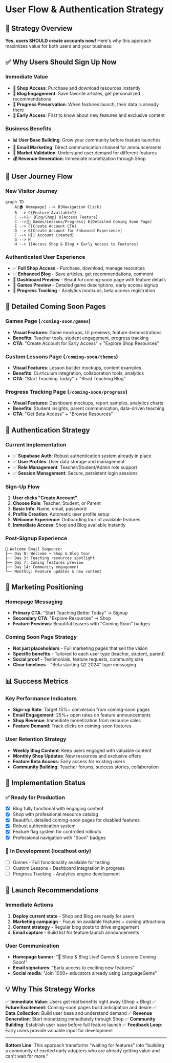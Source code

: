 # User Flow & Authentication Strategy

## 🎯 **Strategy Overview**

**Yes, users SHOULD create accounts now!** Here's why this approach maximizes value for both users and your business:

## ✅ **Why Users Should Sign Up Now**

### **Immediate Value**
- **🛒 Shop Access**: Purchase and download resources instantly
- **📖 Blog Engagement**: Save favorite articles, get personalized recommendations
- **🔄 Progress Preservation**: When features launch, their data is already there
- **📧 Early Access**: First to know about new features and exclusive content

### **Business Benefits**
- **📊 User Base Building**: Grow your community before feature launches
- **💌 Email Marketing**: Direct communication channel for announcements
- **🎯 Market Validation**: Understand user demand for different features
- **💰 Revenue Generation**: Immediate monetization through Shop

## 🚀 **User Journey Flow**

### **New Visitor Journey**
```mermaid
graph TD
    A[🏠 Homepage] --> B[Navigation Click]
    B --> C{Feature Available?}
    C -->|✅ Blog/Shop| D[Access Feature]
    C -->|🚧 Games/Lessons/Progress| E[Detailed Coming Soon Page]
    E --> F[Create Account CTA]
    D --> G[Create Account for Enhanced Experience]
    F --> H[🎉 Account Created]
    G --> H
    H --> I[Access Shop & Blog + Early Access to Features]
```

### **Authenticated User Experience**
- ✅ **Full Shop Access** - Purchase, download, manage resources
- ✅ **Enhanced Blog** - Save articles, get recommendations, comment
- 🚧 **Dashboard Preview** - Beautiful coming-soon page with feature details
- 🚧 **Games Preview** - Detailed game descriptions, early access signup
- 🚧 **Progress Tracking** - Analytics mockups, beta access registration

## 📱 **Detailed Coming Soon Pages**

### **Games Page (`/coming-soon/games`)**
- **Visual Features**: Game mockups, UI previews, feature demonstrations
- **Benefits**: Teacher tools, student engagement, progress tracking
- **CTA**: "Create Account for Early Access" + "Explore Shop Resources"

### **Custom Lessons Page (`/coming-soon/themes`)**
- **Visual Features**: Lesson builder mockups, content examples
- **Benefits**: Curriculum integration, collaboration tools, analytics
- **CTA**: "Start Teaching Today" + "Read Teaching Blog"

### **Progress Tracking Page (`/coming-soon/progress`)**
- **Visual Features**: Dashboard mockups, report samples, analytics charts
- **Benefits**: Student insights, parent communication, data-driven teaching
- **CTA**: "Get Beta Access" + "Browse Resources"

## 🔐 **Authentication Strategy**

### **Current Implementation**
- ✅ **Supabase Auth**: Robust authentication system already in place
- ✅ **User Profiles**: User data storage and management
- ✅ **Role Management**: Teacher/Student/Admin role support
- ✅ **Session Management**: Secure, persistent login sessions

### **Sign-Up Flow**
1. **User clicks "Create Account"**
2. **Choose Role**: Teacher, Student, or Parent
3. **Basic Info**: Name, email, password
4. **Profile Creation**: Automatic user profile setup
5. **Welcome Experience**: Onboarding tour of available features
6. **Immediate Access**: Shop and Blog available instantly

### **Post-Signup Experience**
```
📧 Welcome Email Sequence:
├── Day 0: Welcome + Shop & Blog tour
├── Day 3: Teaching resources spotlight
├── Day 7: Coming features preview
├── Day 14: Community engagement
└── Monthly: Feature updates & new content
```

## 🎨 **Marketing Positioning**

### **Homepage Messaging**
- **Primary CTA**: "Start Teaching Better Today" → Signup
- **Secondary CTA**: "Explore Resources" → Shop
- **Feature Previews**: Beautiful teasers with "Coming Soon" badges

### **Coming Soon Page Strategy**
- **Not just placeholders** - Full marketing pages that sell the vision
- **Specific benefits** - Tailored to each user type (teacher, student, parent)
- **Social proof** - Testimonials, feature requests, community size
- **Clear timelines** - "Beta starting Q2 2024" type messaging

## 📊 **Success Metrics**

### **Key Performance Indicators**
- **Sign-up Rate**: Target 15%+ conversion from coming-soon pages
- **Email Engagement**: 25%+ open rates on feature announcements
- **Shop Revenue**: Immediate monetization from resource sales
- **Feature Demand**: Track clicks on coming-soon features

### **User Retention Strategy**
- **Weekly Blog Content**: Keep users engaged with valuable content
- **Monthly Shop Updates**: New resources and exclusive offers
- **Feature Beta Access**: Early access for existing users
- **Community Building**: Teacher forums, success stories, collaboration

## 🚀 **Implementation Status**

### ✅ **Ready for Production**
- [x] Blog fully functional with engaging content
- [x] Shop with professional resource catalog
- [x] Beautiful, detailed coming-soon pages for disabled features
- [x] Robust authentication system
- [x] Feature flag system for controlled rollouts
- [x] Professional navigation with "Soon" badges

### 🚧 **In Development (localhost only)**
- [ ] Games - Full functionality available for testing
- [ ] Custom Lessons - Dashboard integration in progress
- [ ] Progress Tracking - Analytics engine development

## 🎯 **Launch Recommendations**

### **Immediate Actions**
1. **Deploy current state** - Shop and Blog are ready for users
2. **Marketing campaign** - Focus on available features + coming attractions
3. **Content strategy** - Regular blog posts to drive engagement
4. **Email capture** - Build list for feature launch announcements

### **User Communication**
- **Homepage banner**: "🎉 Shop & Blog Live! Games & Lessons Coming Soon!"
- **Email signatures**: "Early access to exciting new features"
- **Social media**: "Join 1000+ educators already using LanguageGems"

## 💡 **Why This Strategy Works**

✅ **Immediate Value**: Users get real benefits right away (Shop + Blog)
✅ **Future Excitement**: Coming-soon pages build anticipation and desire
✅ **Data Collection**: Build user base and understand demand
✅ **Revenue Generation**: Start monetizing immediately through Shop
✅ **Community Building**: Establish user base before full feature launch
✅ **Feedback Loop**: Early users provide valuable input for development

---

**Bottom Line**: This approach transforms "waiting for features" into "building a community of excited early adopters who are already getting value and can't wait for more." 